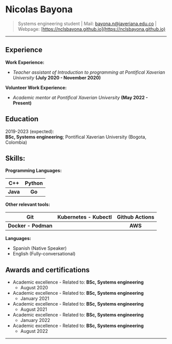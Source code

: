 Nicolas Bayona
============

> Systems engineering student | Mail: [bayona.n@javeriana.edu.co](mailto:bayona.n@javeriana.edu.co) | Webpage: [https://nclsbayona.github.io](https://nclsbayona.github.io)
> 
---

Experience
----------
**Work Experience:**

   - _Teacher assistant of Introduction to programming at Pontifical Xaverian University_ **(July 2020 - November 2020)**

**Volunteer Work Experience:**

  - _Academic mentor at Pontifical Xaverian University_ **(May 2022 - Present)**

Education
---------

2019-2023 (expected):\
**BSc, Systems engineering**; Pontifical Xaverian University (Bogota, Colombia)

**Skills:**
--------------------------
  
**Programming Languages:**

|  **C++** | **Python** |
|:--------:|:----------:|
| **Java** |   **Go**   |


**Other relevant tools:**

|       **Git**       | **Kubernetes - Kubectl** | **Github Actions** |
|:-------------------:|:------------------------:|:------------------:|
| **Docker - Podman** |                          |       **AWS**      |

**Languages:**
- Spanish (Native Speaker)
- English (Fully-conversational)

Awards and certifications
----------------------------------------
- Academic excellence - Related to: **BSc, Systems engineering**
  - August 2020
- Academic excellence - Related to: **BSc, Systems engineering**
  - January 2021
- Academic excellence - Related to: **BSc, Systems engineering**
  - August 2021
- Academic excellence - Related to: **BSc, Systems engineering**
  - January 2022
- Academic excellence - Related to: **BSc, Systems engineering**
  - August 2022

----